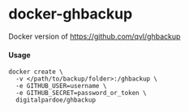 # docker-ghbackup

Docker version of https://github.com/qvl/ghbackup

#### Usage
```
docker create \
  -v </path/to/backup/folder>:/ghbackup \
  -e GITHUB_USER=username \
  -e GITHUB_SECRET=password_or_token \
  digitalpardoe/ghbackup
```
